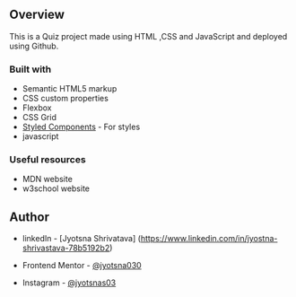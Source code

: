 ## Overview

This is a Quiz project made using HTML ,CSS and JavaScript and deployed using Github.

### Built with

- Semantic HTML5 markup
- CSS custom properties
- Flexbox
- CSS Grid
- [Styled Components](https://styled-components.com/) - For styles
- javascript

### Useful resources

- MDN website
- w3school website

## Author

- linkedIn - [Jyotsna Shrivatava] (https://www.linkedin.com/in/jyostna-shrivastava-78b5192b2)

- Frontend Mentor - [@jyotsna030](https://www.frontendmentor.io/profile/jyotsna030)

- Instagram - [@jyotsnas03](https://www.instagram.com/jyotsnas03?igsh=MTRnZGxncmZycnJsNw==)
